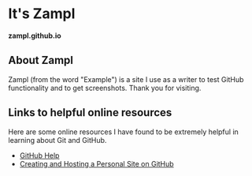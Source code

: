 # It's Zampl

**zampl.github.io**

## About Zampl

Zampl (from the word "Example") is a site I use as a writer to test GitHub functionality and to get screenshots. Thank you for visiting.

## Links to helpful online resources

Here are some online resources I have found to be extremely helpful in learning about Git and GitHub.

- [GitHub Help](https://help.github.com/)
- [Creating and Hosting a Personal Site on GitHub](http://jmcglone.com/guides/github-pages/)
